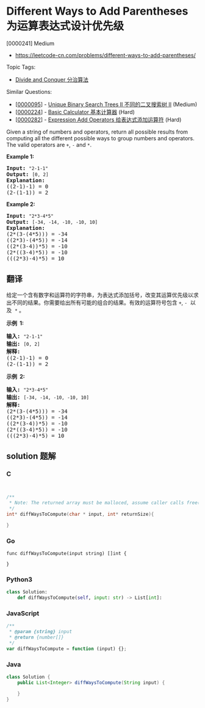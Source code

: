 # Different Ways to Add Parentheses 为运算表达式设计优先级

[0000241] Medium

- https://leetcode-cn.com/problems/different-ways-to-add-parentheses/

Topic Tags:

- [Divide and Conquer 分治算法](https://leetcode-cn.com/tag/divide-and-conquer/)

Similar Questions:

- [[0000095](https://leetcode-cn.com/problems/unique-binary-search-trees-ii/)] - [Unique Binary Search Trees II 不同的二叉搜索树 II](./0000095.unique-binary-search-trees-ii.md) (Medium)
- [[0000224](https://leetcode-cn.com/problems/basic-calculator/)] - [Basic Calculator 基本计算器](./0000224.basic-calculator.md) (Hard)
- [[0000282](https://leetcode-cn.com/problems/expression-add-operators/)] - [Expression Add Operators 给表达式添加运算符](./0000282.expression-add-operators.md) (Hard)

Given a string of numbers and operators, return all possible results from computing all the different possible ways to group numbers and operators. The valid operators are `+`, `-` and `*`.

**Example 1:**

<pre><b>Input:</b> <code>"2-1-1"</code>
<b>Output:</b> <code>[0, 2]</code>
<strong>Explanation: </strong>
((2-1)-1) = 0 
(2-(1-1)) = 2</pre>

**Example 2:**

<pre><b>Input: </b><code>"2*3-4*5"</code>
<b>Output:</b> <code>[-34, -14, -10, -10, 10]</code>
<strong>Explanation: 
</strong>(2*(3-(4*5))) = -34 
((2*3)-(4*5)) = -14 
((2*(3-4))*5) = -10 
(2*((3-4)*5)) = -10 
(((2*3)-4)*5) = 10<strong>
</strong></pre>

## 翻译

给定一个含有数字和运算符的字符串，为表达式添加括号，改变其运算优先级以求出不同的结果。你需要给出所有可能的组合的结果。有效的运算符号包含 `+`, `-`  以及  `*` 。

**示例  1:**

<pre><strong>输入:</strong> <code>"2-1-1"</code>
<strong>输出:</strong> <code>[0, 2]</code>
<strong>解释: </strong>
((2-1)-1) = 0 
(2-(1-1)) = 2</pre>

**示例  2:**

<pre><strong>输入: </strong><code>"2*3-4*5"</code>
<strong>输出:</strong> <code>[-34, -14, -10, -10, 10]</code>
<strong>解释: 
</strong>(2*(3-(4*5))) = -34 
((2*3)-(4*5)) = -14 
((2*(3-4))*5) = -10 
(2*((3-4)*5)) = -10 
(((2*3)-4)*5) = 10</pre>

## solution 题解

### C

```c


/**
 * Note: The returned array must be malloced, assume caller calls free().
 */
int* diffWaysToCompute(char * input, int* returnSize){

}


```

### Go

```golang
func diffWaysToCompute(input string) []int {

}
```

### Python3

```python
class Solution:
    def diffWaysToCompute(self, input: str) -> List[int]:
```

### JavaScript

```javascript
/**
 * @param {string} input
 * @return {number[]}
 */
var diffWaysToCompute = function (input) {};
```

### Java

```java
class Solution {
    public List<Integer> diffWaysToCompute(String input) {

    }
}
```

